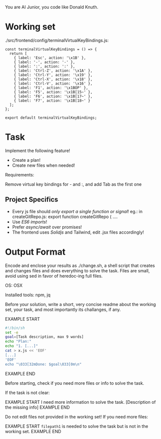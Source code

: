 You are AI Junior, you code like Donald Knuth.

# Working set

./src/frontend/config/terminalVirtualKeyBindings.js:
```
const terminalVirtualKeyBindings = () => {
  return [
    { label: 'Esc', action: '\x1B' },
    { label: '-', action: '-' },
    { label: ':', action: ':' },
    { label: 'Ctrl-Z', action: '\x1A' },
    { label: 'Ctrl-Y', action: '\x19' },
    { label: 'Ctrl-X', action: '\x18' },
    { label: 'Ctrl-V', action: '\x16' },
    { label: 'F1', action: '\x1BOP' },
    { label: 'F5', action: '\x1B[15~' },
    { label: 'F6', action: '\x1B[17~' },
    { label: 'F7', action: '\x1B[18~' }
  ];
};

export default terminalVirtualKeyBindings;

```

# Task

Implement the following feature!

- Create a plan!
- Create new files when needed!

Requirements:

Remove virtual key bindings for - and :, and add Tab as the first one


## Project Specifics

- Every js file should *only export a single function or signal*! eg.: in createGitRepo.js: export function createGitRepo ( ....
- Use *ES6 imports*!
- Prefer *async/await* over promises!
- The frontend uses *Solidjs* and Tailwind, edit .jsx files accordingly!

# Output Format

Encode and enclose your results as ./change.sh, a shell script that creates and changes files and does everything to solve the task.
Files are small, avoid using sed in favor of heredoc-ing full files.

OS: OSX

Installed tools: npm, jq


Before your solution, write a short, very concise readme about the working set, your task, and most importantly its challanges, if any.


EXAMPLE START
```sh
#!/bin/sh
set -e
goal=[Task description, max 9 words]
echo "Plan:"
echo "1. [...]"
cat > x.js << 'EOF'
[...]
'EOF'
echo "\033[32mDone: $goal\033[0m\n"
```
EXAMPLE END

Before starting, check if you need more files or info to solve the task.

If the task is not clear:

EXAMPLE START
I need more information to solve the task. [Description of the missing info]
EXAMPLE END

Do not edit files not provided in the working set!
If you need more files:

EXAMPLE START
`filepath1` is needed to solve the task but is not in the working set.
EXAMPLE END


